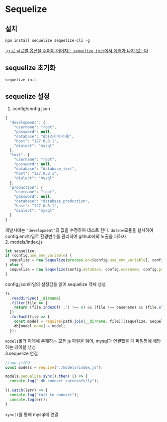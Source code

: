 # Sequelize        
## 설치  
```javascript
npm install sequelize sequelize-cli -g    
```
<u>-g 로 글로벌 옵션을 주어야 이어지는 `sequelize init`에서 에러가 나지 않는다</u>    
## sequelize 초기화  
```javascript
sequelize init 
```
## sequelize 설정  
1.  config/config.json  
```javascript
{
  "development": {
    "username": "root",
    "password": null,
    "database": "db(스키마)이름",
    "host": "127.0.0.1",
    "dialect": "mysql"
  },
  "test": {
    "username": "root",
    "password": null,
    "database": "database_test",
    "host": "127.0.0.1",
    "dialect": "mysql"
  },
  "production": {
    "username": "root",
    "password": null,
    "database": "database_production",
    "host": "127.0.0.1",
    "dialect": "mysql"
  }
}
```  
개발시에는 `"development"`의 값을 수정하여 테스트 한다. `dotenv`모듈을 설치하여 config.env파일로 환경변수를 관리하여 github에의 노출을 피하자  
2.  models/index.js
```javascript
let sequelize;
if (config.use_env_variable) {
  sequelize = new Sequelize(process.env[config.use_env_variable], config);
} else {
  sequelize = new Sequelize(config.database, config.username, config.password, config);
}
```  
config.json파일의 설정값을 읽어 sequelize 객체 생성    
```javascript
fs
  .readdirSync(__dirname)
  .filter(file => {
    return (file.indexOf('.') !== 0) && (file !== basename) && (file.slice(-3) === '.js');
  })
  .forEach(file => {
    const model = require(path.join(__dirname, file))(sequelize, Sequelize.DataTypes);
    db[model.name] = model;
  });
```  
`models`폴더 아래에 존재하는 모든 js 파일을 읽어, mysql과 연결했을 때 파일명에 해당하는 테이블 생성    
3.sequelize 연결  
```javascript
//app.js에서 
const models = require("./models/index.js");

models.sequelize.sync().then( () => {
  console.log(" db connect successfully");
  
}).catch((err) => {
  console.log("fail to connect");
  console.log(err);
}
```  
`sync()`를 통해 mysql에 연결
